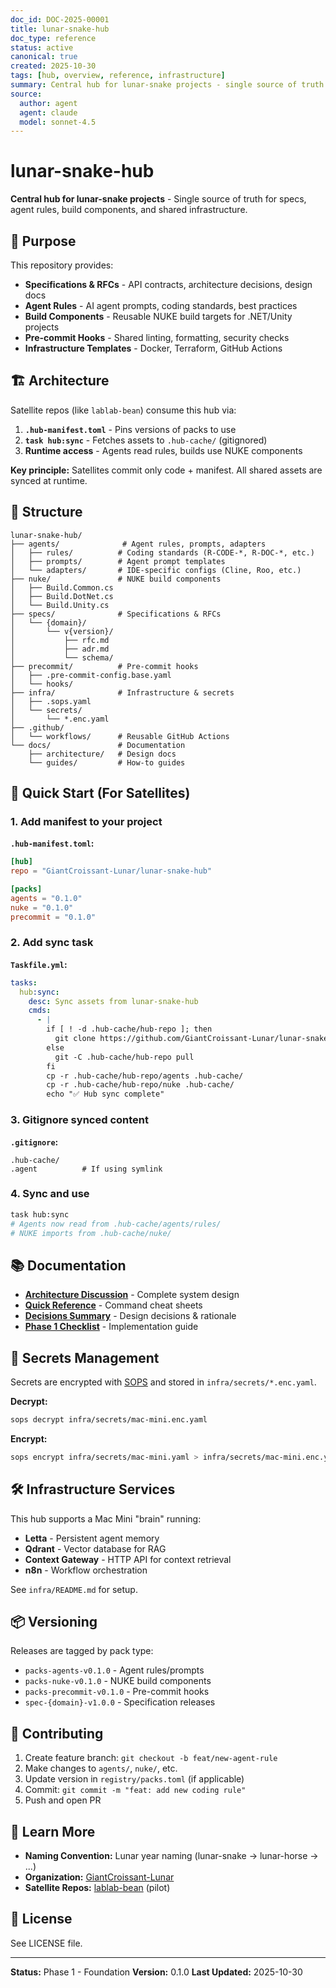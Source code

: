 ```yaml
---
doc_id: DOC-2025-00001
title: lunar-snake-hub
doc_type: reference
status: active
canonical: true
created: 2025-10-30
tags: [hub, overview, reference, infrastructure]
summary: Central hub for lunar-snake projects - single source of truth for specs, agent rules, build components, and shared infrastructure
source:
  author: agent
  agent: claude
  model: sonnet-4.5
---
```


# lunar-snake-hub

**Central hub for lunar-snake projects** - Single source of truth for specs, agent rules, build components, and shared infrastructure.

## 🎯 Purpose

This repository provides:
- **Specifications & RFCs** - API contracts, architecture decisions, design docs
- **Agent Rules** - AI agent prompts, coding standards, best practices
- **Build Components** - Reusable NUKE build targets for .NET/Unity projects
- **Pre-commit Hooks** - Shared linting, formatting, security checks
- **Infrastructure Templates** - Docker, Terraform, GitHub Actions

## 🏗️ Architecture

Satellite repos (like `lablab-bean`) consume this hub via:
1. **`.hub-manifest.toml`** - Pins versions of packs to use
2. **`task hub:sync`** - Fetches assets to `.hub-cache/` (gitignored)
3. **Runtime access** - Agents read rules, builds use NUKE components

**Key principle:** Satellites commit only code + manifest. All shared assets are synced at runtime.

## 📁 Structure

```
lunar-snake-hub/
├── agents/              # Agent rules, prompts, adapters
│   ├── rules/          # Coding standards (R-CODE-*, R-DOC-*, etc.)
│   ├── prompts/        # Agent prompt templates
│   └── adapters/       # IDE-specific configs (Cline, Roo, etc.)
├── nuke/               # NUKE build components
│   ├── Build.Common.cs
│   ├── Build.DotNet.cs
│   └── Build.Unity.cs
├── specs/              # Specifications & RFCs
│   └── {domain}/
│       └── v{version}/
│           ├── rfc.md
│           ├── adr.md
│           └── schema/
├── precommit/          # Pre-commit hooks
│   ├── .pre-commit-config.base.yaml
│   └── hooks/
├── infra/              # Infrastructure & secrets
│   ├── .sops.yaml
│   └── secrets/
│       └── *.enc.yaml
├── .github/
│   └── workflows/      # Reusable GitHub Actions
└── docs/               # Documentation
    ├── architecture/   # Design docs
    └── guides/         # How-to guides
```

## 🚀 Quick Start (For Satellites)

### 1. Add manifest to your project

**`.hub-manifest.toml`:**
```toml
[hub]
repo = "GiantCroissant-Lunar/lunar-snake-hub"

[packs]
agents = "0.1.0"
nuke = "0.1.0"
precommit = "0.1.0"
```

### 2. Add sync task

**`Taskfile.yml`:**
```yaml
tasks:
  hub:sync:
    desc: Sync assets from lunar-snake-hub
    cmds:
      - |
        if [ ! -d .hub-cache/hub-repo ]; then
          git clone https://github.com/GiantCroissant-Lunar/lunar-snake-hub .hub-cache/hub-repo
        else
          git -C .hub-cache/hub-repo pull
        fi
        cp -r .hub-cache/hub-repo/agents .hub-cache/
        cp -r .hub-cache/hub-repo/nuke .hub-cache/
        echo "✅ Hub sync complete"
```

### 3. Gitignore synced content

**`.gitignore`:**
```
.hub-cache/
.agent          # If using symlink
```

### 4. Sync and use

```bash
task hub:sync
# Agents now read from .hub-cache/agents/rules/
# NUKE imports from .hub-cache/nuke/
```

## 📚 Documentation

- **[Architecture Discussion](docs/architecture/ARCHITECTURE_DISCUSSION.md)** - Complete system design
- **[Quick Reference](docs/architecture/ARCHITECTURE_QUICK_REF.md)** - Command cheat sheets
- **[Decisions Summary](docs/architecture/YOUR_DECISIONS_SUMMARY.md)** - Design decisions & rationale
- **[Phase 1 Checklist](docs/guides/PHASE1_CHECKLIST.md)** - Implementation guide

## 🔐 Secrets Management

Secrets are encrypted with [SOPS](https://github.com/mozilla/sops) and stored in `infra/secrets/*.enc.yaml`.

**Decrypt:**
```bash
sops decrypt infra/secrets/mac-mini.enc.yaml
```

**Encrypt:**
```bash
sops encrypt infra/secrets/mac-mini.yaml > infra/secrets/mac-mini.enc.yaml
```

## 🛠️ Infrastructure Services

This hub supports a Mac Mini "brain" running:
- **Letta** - Persistent agent memory
- **Qdrant** - Vector database for RAG
- **Context Gateway** - HTTP API for context retrieval
- **n8n** - Workflow orchestration

See `infra/README.md` for setup.

## 📦 Versioning

Releases are tagged by pack type:
- `packs-agents-v0.1.0` - Agent rules/prompts
- `packs-nuke-v0.1.0` - NUKE build components
- `packs-precommit-v0.1.0` - Pre-commit hooks
- `spec-{domain}-v1.0.0` - Specification releases

## 🤝 Contributing

1. Create feature branch: `git checkout -b feat/new-agent-rule`
2. Make changes to `agents/`, `nuke/`, etc.
3. Update version in `registry/packs.toml` (if applicable)
4. Commit: `git commit -m "feat: add new coding rule"`
5. Push and open PR

## 📖 Learn More

- **Naming Convention:** Lunar year naming (lunar-snake → lunar-horse → ...)
- **Organization:** [GiantCroissant-Lunar](https://github.com/GiantCroissant-Lunar)
- **Satellite Repos:** [lablab-bean](https://github.com/GiantCroissant-Lunar/lablab-bean) (pilot)

## 📄 License

See LICENSE file.

---

**Status:** Phase 1 - Foundation
**Version:** 0.1.0
**Last Updated:** 2025-10-30
